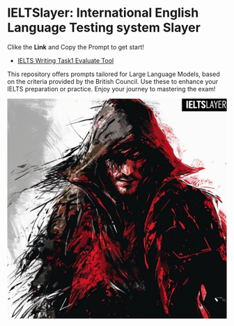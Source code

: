 # IELTSlayer: **I**nternational **E**nglish **L**anguage **T**esting system **S**layer
Clike the **Link** and Copy the Prompt to get start! 

- [IELTS Writing Task1 Evaluate Tool](Task1.md)


This repository offers prompts tailored for Large Language Models, based on the criteria provided by the British Council. Use these to enhance your IELTS preparation or practice. Enjoy your journey to mastering the exam!

![Logo](Logo.jpeg)


